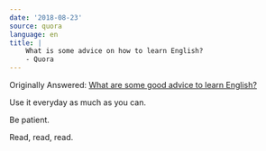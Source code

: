 ```yaml
---
date: '2018-08-23'
source: quora
language: en
title: |
    What is some advice on how to learn English?
    - Quora
---
```


Originally Answered: [What are some good advice to learn
English?](http://quora.com/What-are-some-good-advice-to-learn-English?no_redirect=1)

Use it everyday as much as you can.

Be patient.

Read, read, read.
